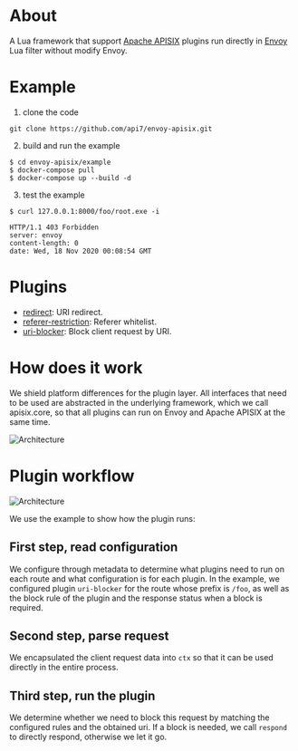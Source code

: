 # About

A Lua framework that support [Apache APISIX](https://github.com/apache/apisix) plugins run directly in [Envoy](https://github.com/envoyproxy/envoy) Lua filter without modify Envoy.


# Example

1. clone the code
```shell
git clone https://github.com/api7/envoy-apisix.git
```

2. build and run the example
```shell
$ cd envoy-apisix/example
$ docker-compose pull
$ docker-compose up --build -d
 ```

3. test the example

```shell
$ curl 127.0.0.1:8000/foo/root.exe -i

HTTP/1.1 403 Forbidden
server: envoy
content-length: 0
date: Wed, 18 Nov 2020 00:08:54 GMT
```


# Plugins

* [redirect](plugins/redirect.md): URI redirect.
* [referer-restriction](plugins/referer-restriction.md): Referer whitelist.
* [uri-blocker](plugins/uri-blocker.md): Block client request by URI.


# How does it work

We shield platform differences for the plugin layer. All interfaces that need to be used are abstracted in the underlying framework, which we call apisix.core, so that all plugins can run on Envoy and Apache APISIX at the same time.

![Architecture](https://lh5.googleusercontent.com/iwtuR_yrBWeWLVM7Hfo1BTMNkP3-CY7iVqzvNwgIslnFc2GsUgr1_BRWi2em_fFhuqg8l3MuDAYMa7zM1mrkYzb4ynqg62WV6CvkOaY_wl4D-vRZKpUYayKh4DrgqDRl2NiTKOdq)


# Plugin workflow

![Architecture](https://lh5.googleusercontent.com/_zb5QqAqtyN0H3brtdRUFEPKMuat3dR5y3J-2V79yFBY7yU5VYfGHCT9cjxbsIVUbvbTgyE0bgfks6hHiIkawjXKXvN0bP_Fre8byMLTx-uPBbAkufDxlsV0GkqrOhZzHUvF3b9-)

We use the example to show how the plugin runs:

## First step, read configuration

We configure through metadata to determine what plugins need to run on each route and what configuration is for each plugin.
In the example, we configured plugin `uri-blocker` for the route whose prefix is ​​`/foo`, as well as the block rule of the plugin and the response status when a block is required.

## Second step, parse request

We encapsulated the client request data into `ctx` so that it can be used directly in the entire process.

## Third step, run the plugin

We determine whether we need to block this request by matching the configured rules and the obtained uri. If a block is needed, we call `respond` to directly respond, otherwise we let it go.

